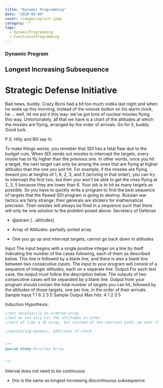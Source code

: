 ```yaml
---
title: "Dynamic Programming"
date: "2020-05-04"
cover: /images/uptick.jpeg
category: ""
tags:
  - DynamicProgramming
  - FunctionalProgramming
---
```



### Dynamic Program

## Longest Increasing Subsequence

# Strategic Defense Initiative

Bad news, buddy. Crazy Boris had a bit too much vodka last night and when he woke up this morning, instead of the snooze button
on his alarm clock, he ... well, let me put it this way: we've got tons of nuclear missles flying this way. Unfortunately, all that we have is a chart of the altitudes at which the missles are flying, arranged by the order of arrivals. Go for it, buddy.
Good luck.

P.S. Hilly and Bill say hi.

To make things worse, you remeber that SDI has a fatal flaw due to the budget cuts. When SDI sends out missles to intercept the targets, every missle has to fly higher than the previous one. In other words, once you hit a target, the next target can only be among the ones that are flying at higher altitudes than the one you just hit.
For example, if the missles are flying toward you at heights of 1, 6, 2, 3, and 5 (arriving in that order), you can try to intercept the first two, but then you won’t be able to get the ones flying at 2, 3, 5 because they are lower than 6. Your job is to hit as many targets as possible. So you have to quickly write a program to find the best sequence of targets that the flawed SDI program is going to destroy.
Russian war tactics are fairly strange; their generals are stickers for mathematical precision. Their missles will always be fired in a sequence such that there will only be one solution to the problem posed above.
Secretary of Defense
-  @param [...altitudes]

- Array of Altitudes: partially sorted array
- One you go up and intercept targets, cannot go back down in altitudes

Input
The input begins with a single positive integer on a line by itself indicating the number of the cases following, each of them as described below. This line is followed by a blank line, and there is also a blank line between two consecutive inputs.
The input to your program will consist of a sequence of integer altitudes, each on a separate line.
Output
For each test case, the output must follow the description below. The outputs of two consecutive cases will be separated by a blank line.
Output from your program should contain the total number of targets you can hit, followed by the altitudes of those targets, one per line, in the order of their arrivals.
Sample Input
1
1 6 2 3 5
Sample Output
Max hits: 4
1
2
3
5



Induction Hypothesis:

```js
//not necessarily an ordered array
//but we can only hit the altitudes in order 
//sort of like a 2D array, but instead of the shortest path, we want the maximum hit path, 

//optimizing-dynamic, additions of stock


/**
@param Enemy Missiles Array


**/
```

Interval does not need to be continuous
- this is the same as longest increasing discontinuous subsequence

